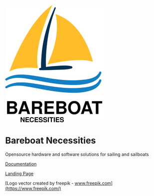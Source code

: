 ![Bareboat Necessities Logo](./bareboat-necessities-logo.svg)

# Bareboat Necessities
Opensource hardware and software solutions for sailing and sailboats

[Documentation](docs/index.adoc)

[Landing Page](https://bareboat-necessities.wixsite.com/my-bareboat)

[Logo vector created by freepik - www.freepik.com](https://www.freepik.com/)
